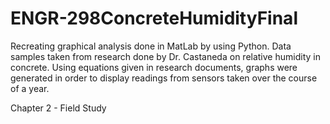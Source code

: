# ENGR-298ConcreteHumidityFinal

Recreating graphical analysis done in MatLab by using Python. Data samples taken from research done by Dr. Castaneda on relative humidity in concrete.
Using equations given in research documents, graphs were generated in order to display readings from sensors taken over the course of a year.

Chapter 2 - Field Study
